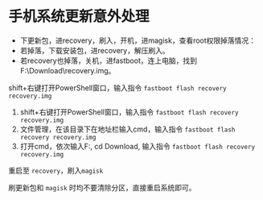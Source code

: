 # 手机系统更新意外处理

- 下更新包，进recovery，刷入，开机，进magisk，查看root权限掉落情况：
- 若掉落，下载安装包，进recovery，解压刷入。
- 若recovery也掉落，关机，进fastboot，连上电脑，找到F:\Download\recovery.img。

shift+右键打开PowerShell窗口，输入指令 `fastboot flash recovery recovery.img`

1. shift+右键打开PowerShell窗口，输入指令 `fastboot flash recovery recovery.img`
2. 文件管理，在该目录下在地址栏输入cmd，输入指令 `fastboot flash recovery recovery.img`
3. 打开cmd，依次输入F:, cd Download, 输入指令 `fastboot flash recovery recovery.img`

重启至 `recovery`，刷入`magisk`

刷更新包和 `magisk` 时均不要清除分区，直接重启系统即可。

